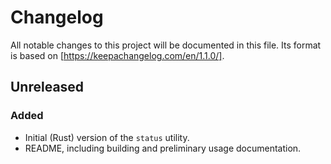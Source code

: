 # Changelog

All notable changes to this project will be documented in this file. Its format
is based on [https://keepachangelog.com/en/1.1.0/].

## Unreleased

### Added

- Initial (Rust) version of the `status` utility.
- README, including building and preliminary usage documentation.
